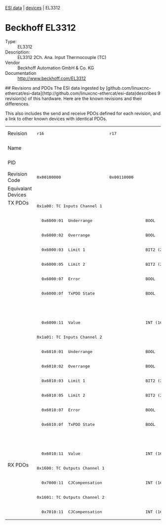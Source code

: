<div class="nav"><a href="/esi-data">ESI data</a> | <a href="/esi-data/devices">devices</a> | EL3312</div>

#  Beckhoff EL3312

<dl>
  <dt>Type:</dt><dd>EL3312</dd>
  <dt>Description:</dt><dd>EL3312 2Ch. Ana. Input Thermocouple (TC)</dd>
  <dt>Vendor</dt><dd>Beckhoff Automation GmbH & Co. KG</dd>
  <dt>Documentation</dt><dd><a href="http://www.beckhoff.com/EL3312">http://www.beckhoff.com/EL3312</a></dd>
</dl>
## Revisions and PDOs
The ESI data ingested by [github.com/linuxcnc-ethercat/esi-data](http://github.com/linuxcnc-ethercat/esi-data)describes 9 revision(s) of this hardware.  Here are the known revisions and their differences.

This also includes the send and receive PDOs defined for each revision, and a link to other known devices with identical PDOs.

<table>
<tr >
<td class="first">Revision</td>
<td ><pre>r16</pre></td>
<td ><pre>r17</pre></td>
<td ><pre>r18</pre></td>
<td ><pre>r19</pre></td>
<td ><pre>r20</pre></td>
<td ><pre>r21</pre></td>
<td ><pre>r22</pre></td>
<td ><pre>r23</pre></td>
<td ><pre>r24</pre></td>
</tr>
<tr >
<td class="first">Name</td>
<td  colspan=9 align="center"><pre>EL3312 2Ch. Ana. Input Thermocouple (TC)</pre></td>
</tr>
<tr >
<td class="first">PID</td>
<td  colspan=9 align="center"><pre>0x0cf03052</pre></td>
</tr>
<tr >
<td class="first">Revision Code</td>
<td ><pre>0x00100000</pre></td>
<td ><pre>0x00110000</pre></td>
<td ><pre>0x00120000</pre></td>
<td ><pre>0x00130000</pre></td>
<td ><pre>0x00140000</pre></td>
<td ><pre>0x00150000</pre></td>
<td ><pre>0x00160000</pre></td>
<td ><pre>0x00170000</pre></td>
<td ><pre>0x00180000</pre></td>
</tr>
<tr >
<td class="first">Equivalant Devices</td>
<td  colspan=9 align="center"></td>
</tr>
<tr class="txpdo pdosection">
<td class="first" rowspan=18 valign=top>TX PDOs</td>
<td colspan=9 align="left"><pre>0x1a00: TC Inputs Channel 1</pre></td>
<td></td>
</tr>
<tr class="txpdo">
<td  colspan=2 align="left"><pre>  0x6000:01  Underrange                      BOOL</pre></td>
<td  colspan=7 align="left"><pre>  0x6000:01  Status__Underrange              BOOL</pre></td>
</tr>
<tr class="txpdo">
<td  colspan=2 align="left"><pre>  0x6000:02  Overrange                       BOOL</pre></td>
<td  colspan=7 align="left"><pre>  0x6000:02  Status__Overrange               BOOL</pre></td>
</tr>
<tr class="txpdo">
<td  colspan=2 align="left"><pre>  0x6000:03  Limit 1                         BIT2 (2 bits)</pre></td>
<td  colspan=7 align="left"><pre>  0x6000:03  Status__Limit 1                 BIT2 (2 bits)</pre></td>
</tr>
<tr class="txpdo">
<td  colspan=2 align="left"><pre>  0x6000:05  Limit 2                         BIT2 (2 bits)</pre></td>
<td  colspan=7 align="left"><pre>  0x6000:05  Status__Limit 2                 BIT2 (2 bits)</pre></td>
</tr>
<tr class="txpdo">
<td  colspan=2 align="left"><pre>  0x6000:07  Error                           BOOL</pre></td>
<td  colspan=7 align="left"><pre>  0x6000:07  Status__Error                   BOOL</pre></td>
</tr>
<tr class="txpdo">
<td  colspan=2 align="left"><pre>  0x6000:0f  TxPDO State                     BOOL</pre></td>
<td  colspan=7 align="left"><pre>  0x6000:0f  Status__TxPDO State             BOOL</pre></td>
</tr>
<tr class="txpdo">
<td  colspan=8 align="left"></td>
<td ><pre>  0x6000:10  Status__TxPDO Toggle            BOOL</pre></td>
</tr>
<tr class="txpdo">
<td  colspan=9 align="left"><pre>  0x6000:11  Value                           INT (16 bits)</pre></td>
</tr>
<tr class="txpdo pdosection">
<td  colspan=9 align="left"><pre>0x1a01: TC Inputs Channel 2</pre></td>
</tr>
<tr class="txpdo">
<td  colspan=2 align="left"><pre>  0x6010:01  Underrange                      BOOL</pre></td>
<td  colspan=7 align="left"><pre>  0x6010:01  Status__Underrange              BOOL</pre></td>
</tr>
<tr class="txpdo">
<td  colspan=2 align="left"><pre>  0x6010:02  Overrange                       BOOL</pre></td>
<td  colspan=7 align="left"><pre>  0x6010:02  Status__Overrange               BOOL</pre></td>
</tr>
<tr class="txpdo">
<td  colspan=2 align="left"><pre>  0x6010:03  Limit 1                         BIT2 (2 bits)</pre></td>
<td  colspan=7 align="left"><pre>  0x6010:03  Status__Limit 1                 BIT2 (2 bits)</pre></td>
</tr>
<tr class="txpdo">
<td  colspan=2 align="left"><pre>  0x6010:05  Limit 2                         BIT2 (2 bits)</pre></td>
<td  colspan=7 align="left"><pre>  0x6010:05  Status__Limit 2                 BIT2 (2 bits)</pre></td>
</tr>
<tr class="txpdo">
<td  colspan=2 align="left"><pre>  0x6010:07  Error                           BOOL</pre></td>
<td  colspan=7 align="left"><pre>  0x6010:07  Status__Error                   BOOL</pre></td>
</tr>
<tr class="txpdo">
<td  colspan=2 align="left"><pre>  0x6010:0f  TxPDO State                     BOOL</pre></td>
<td  colspan=7 align="left"><pre>  0x6010:0f  Status__TxPDO State             BOOL</pre></td>
</tr>
<tr class="txpdo">
<td  colspan=8 align="left"></td>
<td ><pre>  0x6010:10  Status__TxPDO Toggle            BOOL</pre></td>
</tr>
<tr class="txpdo">
<td  colspan=9 align="left"><pre>  0x6010:11  Value                           INT (16 bits)</pre></td>
</tr>
<tr class="rxpdo pdosection">
<td class="first" rowspan=4 valign=top>RX PDOs</td>
<td colspan=9 align="left"><pre>0x1600: TC Outputs Channel 1</pre></td>
<td></td>
</tr>
<tr class="rxpdo">
<td  colspan=9 align="left"><pre>  0x7000:11  CJCompensation                  INT (16 bits)</pre></td>
</tr>
<tr class="rxpdo pdosection">
<td  colspan=9 align="left"><pre>0x1601: TC Outputs Channel 2</pre></td>
</tr>
<tr class="rxpdo">
<td  colspan=9 align="left"><pre>  0x7010:11  CJCompensation                  INT (16 bits)</pre></td>
</tr>
</table>
